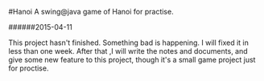 #Hanoi
A swing@java game of Hanoi for practise.
   
######2015-04-11 

This project hasn't finished. Something bad is happening. I will fixed it in less than one week. After that ,I will write the notes and documents, and give some new feature to this project, though it's a small game project just for proctise.
